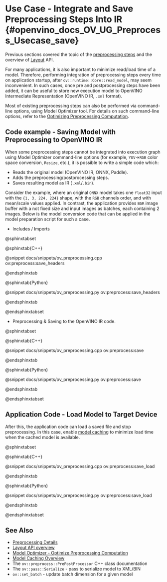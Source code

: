 # Use Case - Integrate and Save Preprocessing Steps Into IR {#openvino_docs_OV_UG_Preprocess_Usecase_save}


Previous sections covered the topic of the [preprocessing steps](./preprocessing_details.md) and the overview of [Layout](./layout_overview.md) API.

For many applications, it is also important to minimize read/load time of a model. Therefore, performing integration of preprocessing steps every time on application startup, after `ov::runtime::Core::read_model`, may seem inconvenient. In such cases, once pre and postprocessing steps have been added, it can be useful to store new execution model to OpenVINO Intermediate Representation (OpenVINO IR, `.xml` format).

Most of existing preprocessing steps can also be performed via command-line options, using Model Optimizer tool. For details on such command-line options, refer to the [Optimizing Preprocessing Computation](../MO_DG/prepare_model/Additional_Optimizations.md).

## Code example - Saving Model with Preprocessing to OpenVINO IR

When some preprocessing steps cannot be integrated into execution graph using Model Optimizer command-line options (for example, `YUV`->`RGB` color space conversion, `Resize`, etc.), it is possible to write a simple code which:
 - Reads the original model (OpenVINO IR, ONNX, Paddle).
 - Adds the preprocessing/postprocessing steps.
 - Saves resulting model as IR (`.xml`/`.bin`).

Consider the example, where an original `ONNX` model takes one `float32` input with the `{1, 3, 224, 224}` shape, with the `RGB` channels order, and with mean/scale values applied. In contrast, the application provides `BGR` image buffer with a not fixed size and input images as batches, each containing 2 images. Below is the model conversion code that can be applied in the model preparation script for such a case.

- Includes / Imports

@sphinxtabset

@sphinxtab{C++}

@snippet docs/snippets/ov_preprocessing.cpp ov:preprocess:save_headers

@endsphinxtab

@sphinxtab{Python}

@snippet docs/snippets/ov_preprocessing.py ov:preprocess:save_headers

@endsphinxtab

@endsphinxtabset

- Preprocessing & Saving to the OpenVINO IR code.

@sphinxtabset

@sphinxtab{C++}

@snippet docs/snippets/ov_preprocessing.cpp ov:preprocess:save

@endsphinxtab

@sphinxtab{Python}

@snippet docs/snippets/ov_preprocessing.py ov:preprocess:save

@endsphinxtab

@endsphinxtabset


## Application Code - Load Model to Target Device

After this, the application code can load a saved file and stop preprocessing. In this case, enable [model caching](./Model_caching_overview.md) to minimize load time when the cached model is available.

@sphinxtabset

@sphinxtab{C++}

@snippet docs/snippets/ov_preprocessing.cpp ov:preprocess:save_load

@endsphinxtab

@sphinxtab{Python}

@snippet docs/snippets/ov_preprocessing.py ov:preprocess:save_load

@endsphinxtab

@endsphinxtabset


## See Also
* [Preprocessing Details](./preprocessing_details.md)
* [Layout API overview](./layout_overview.md)
* [Model Optimizer - Optimize Preprocessing Computation](../MO_DG/prepare_model/Additional_Optimizations.md)
* [Model Caching Overview](./Model_caching_overview.md)
* The `ov::preprocess::PrePostProcessor` C++ class documentation
* The `ov::pass::Serialize` - pass to serialize model to XML/BIN
* `ov::set_batch` - update batch dimension for a given model